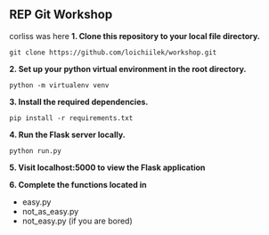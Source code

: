 ## REP Git Workshop
corliss was here
**1. Clone this repository to your local file directory.**

``git clone https://github.com/loichiilek/workshop.git``

**2. Set up your python virtual environment in the root directory.**

``python -m virtualenv venv``

**3. Install the required dependencies.**

``pip install -r requirements.txt``

**4. Run the Flask server locally.**

``python run.py``

**5. Visit localhost:5000 to view the Flask application**

**6. Complete the functions located in**
- easy.py
- not_as_easy.py
- not_easy.py (if you are bored)
